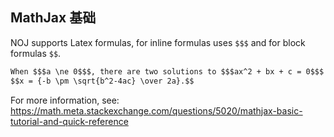 ## MathJax 基础

NOJ supports Latex formulas, for inline formulas uses `$$$` and for block formulas `$$`.

```markdown
When $$$a \ne 0$$$, there are two solutions to $$$ax^2 + bx + c = 0$$$ and they are
$$x = {-b \pm \sqrt{b^2-4ac} \over 2a}.$$
```

For more information, see: https://math.meta.stackexchange.com/questions/5020/mathjax-basic-tutorial-and-quick-reference